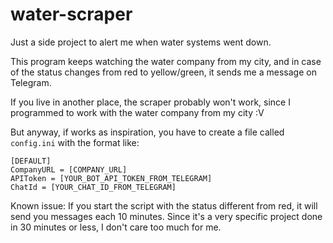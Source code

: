 # water-scraper
Just a side project to alert me when water systems went down.

This program keeps watching the water company from my city, and in case of the status changes from red to yellow/green, it sends me a message on Telegram.

If you live in another place, the scraper probably won't work, since I programmed to work with the water company from my city :V

But anyway, if works as inspiration, you have to create a file called `config.ini` with the format like:

```
[DEFAULT]
CompanyURL = [COMPANY_URL]
APIToken = [YOUR_BOT_API_TOKEN_FROM_TELEGRAM]
ChatId = [YOUR_CHAT_ID_FROM_TELEGRAM]
```

Known issue:
If you start the script with the status different from red, it will send you messages each 10 minutes. Since it's a very specific project done in 30 minutes or less, I don't care too much for me.
